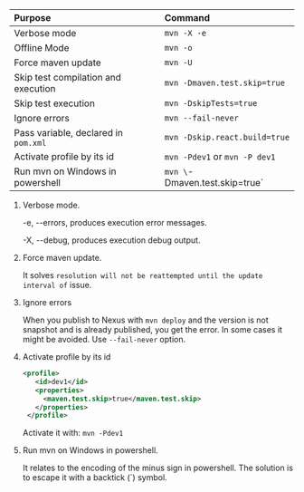 
| Purpose                              | Command                        |     
|:-------------------------------------|:-------------------------------|
| Verbose mode                         | `mvn -X -e`                    | 
| Offline Mode                         | `mvn -o`                       | 
| Force maven update                   | `mvn -U`                       | 
| Skip test compilation and execution  | `mvn -Dmaven.test.skip=true`   | 
| Skip test execution                  | `mvn -DskipTests=true`         | 
| Ignore errors                        | `mvn --fail-never`             | 
| Pass variable, declared in `pom.xml` | `mvn -Dskip.react.build=true`  | 
| Activate profile by its id           | `mvn -Pdev1` or `mvn -P dev1`  | 
| Run mvn on Windows in powershell     | `mvn \`-Dmaven.test.skip=true` | 



1. Verbose mode.

   -e, --errors, produces execution error messages. 

   -X, --debug, produces execution debug output.
2. Force maven update. 

   It solves `resolution will not be reattempted until the update interval of` issue.
3. Ignore errors

   When you publish to Nexus with `mvn deploy` and the version is not snapshot and is already published, you get the error.
   In some cases it might be avoided. Use `--fail-never` option.

4. Activate profile by its id

   ```xml
   <profile>
      <id>dev1</id>
      <properties>
        <maven.test.skip>true</maven.test.skip>
      </properties>
    </profile>
   ```
   Activate it with: `mvn -Pdev1`

5. Run mvn on Windows in powershell.

   It relates to the encoding of the minus sign in powershell. The solution is to escape it with a backtick (`) symbol.